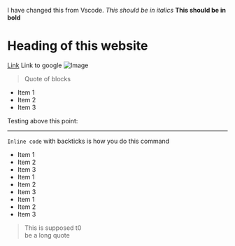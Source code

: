 I have changed this from Vscode.
*This should be in italics*
**This should be in bold**

# Heading of this website
[Link](https://aajc.github.io/cse15l-lab-reports/lab-report-1-week-2.html)
Link to google
![Image](http://url/a.png)
> Quote of blocks

* Item 1
* Item 2
* Item 3

Testing above this point:

--- 

`Inline code` with backticks is how you do this command


* Item 1
* Item 2
* Item 3
* Item 1
* Item 2
* Item 3
* Item 1
* Item 2
* Item 3

> This
> is supposed t0\
> be a long 
> quote
